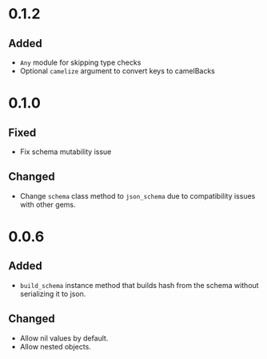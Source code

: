 # 0.1.2
## Added
* `Any` module for skipping type checks
* Optional `camelize` argument to convert keys to camelBacks

# 0.1.0
## Fixed
* Fix schema mutability issue
## Changed
* Change `schema` class method to `json_schema` due to compatibility issues with other gems.

# 0.0.6
## Added
* `build_schema` instance method that builds hash from the schema without serializing it to json.
## Changed
* Allow nil values by default.
* Allow nested objects.



